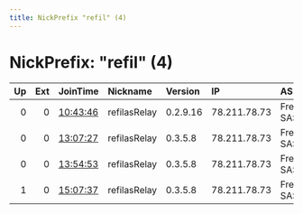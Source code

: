 ```yaml
---
title: NickPrefix "refil" (4)
---
```


# NickPrefix: "refil" (4)

|   Up |   Ext | JoinTime                                                                                            | Nickname     | Version   | IP           | AS       | CC   |   ORp |   Dirp | OS    | Contact        |   eFamMembers |
|-----:|------:|:----------------------------------------------------------------------------------------------------|:-------------|:----------|:-------------|:---------|:-----|------:|-------:|:------|:---------------|--------------:|
|    0 |     0 | [10:43:46](https://metrics.torproject.org/rs.html#details/4F084A42FC3DE0785F80B6D91369F99049739BD9) | refilasRelay | 0.2.9.16  | 78.211.78.73 | Free SAS | fr   |  9001 |   9030 | Linux | aaa@bb.com     |             1 |
|    0 |     0 | [13:07:27](https://metrics.torproject.org/rs.html#details/CAE19E458BE8CC99CC7F63A69CDF9D79F893EC2C) | refilasRelay | 0.3.5.8   | 78.211.78.73 | Free SAS | fr   |  9001 |      0 | Linux | tor@box.tor    |             1 |
|    0 |     0 | [13:54:53](https://metrics.torproject.org/rs.html#details/733DE4DD0085EAF02A583D80235B28FEE69E7274) | refilasRelay | 0.3.5.8   | 78.211.78.73 | Free SAS | fr   |  9001 |      0 | Linux | jujuxj@free.fr |             1 |
|    1 |     0 | [15:07:37](https://metrics.torproject.org/rs.html#details/1AB62A385BC4E4A342AC62C258777E39C1FC9D61) | refilasRelay | 0.3.5.8   | 78.211.78.73 | Free SAS | fr   |  9001 |      0 | Linux | jujuxj@free.fr |             1 |
